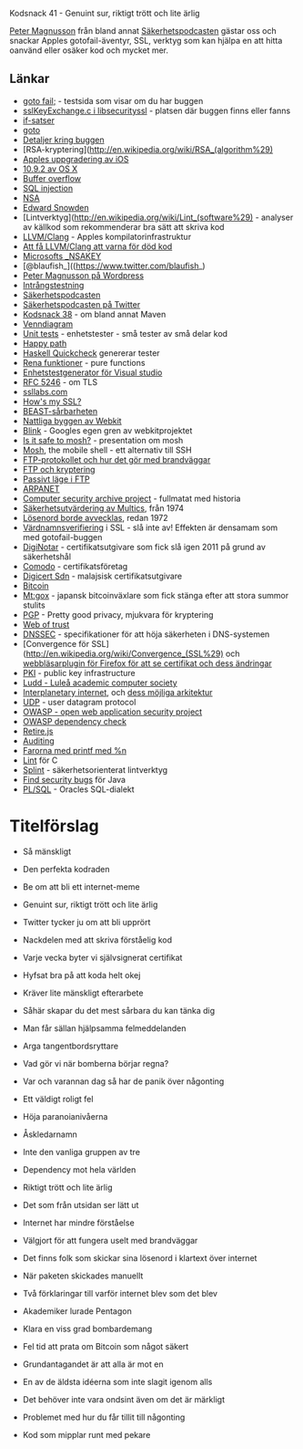 Kodsnack 41 - Genuint sur, riktigt trött och lite ärlig

[Peter Magnusson](https://www.twitter.com/blaufish_) från bland annat [Säkerhetspodcasten](http://sakerhetspodcasten.se) gästar oss och snackar Apples gotofail-äventyr, SSL, verktyg som kan hjälpa en att hitta oanvänd eller osäker kod och mycket mer.

## Länkar ##
* [goto fail;](http://www.gotofail.com) - testsida som visar om du har buggen
* [sslKeyExchange.c i libsecurityssl](http://opensource.apple.com/source/Security/Security-55471/libsecurity_ssl/lib/sslKeyExchange.c) - platsen där buggen finns eller fanns
* [if-satser](http://en.wikipedia.org/wiki/If_statement#If.E2.80.93then.28.E2.80.93else.29)
* [goto](http://en.wikipedia.org/wiki/Goto)
* [Detaljer kring buggen](https://www.imperialviolet.org/2014/02/22/applebug.html)
* [RSA-kryptering](http://en.wikipedia.org/wiki/RSA_(algorithm%29)
* [Apples uppgradering av iOS](http://support.apple.com/kb/HT6147)
* [10.9.2 av OS X](http://support.apple.com/kb/HT6150)
* [Buffer overflow](http://en.wikipedia.org/wiki/Buffer_overflow)
* [SQL injection](http://en.wikipedia.org/wiki/Sql_injection)
* [NSA](http://en.wikipedia.org/wiki/Nsa)
* [Edward Snowden](http://en.wikipedia.org/wiki/Edward_Snowden)
* [Lintverktyg](http://en.wikipedia.org/wiki/Lint_(software%29) - analyser av källkod som rekommenderar bra sätt att skriva kod
* [LLVM/Clang](http://en.wikipedia.org/wiki/LLVM) - Apples kompilatorinfrastruktur
* [Att få LLVM/Clang att varna för död kod](http://stackoverflow.com/questions/4813947/how-can-i-know-which-parts-in-the-code-are-never-used/)
* [Microsofts _NSAKEY](http://en.wikipedia.org/wiki/NSAKEY)
* [@blaufish_]((https://www.twitter.com/blaufish_)
* [Peter Magnusson på Wordpress](http://blaufish.wordpress.com)
* [Intrångstestning](http://en.wikipedia.org/wiki/Intrusion_detection)
* [Säkerhetspodcasten](http://sakerhetspodcasten.se)
* [Säkerhetspodcasten på Twitter](https://twitter.com/sakpodcasten)
* [Kodsnack 38](http://kodsnack.se/blog/2014/1/31/kodsnack-38-en-stor-hg-hriga-shellscript) - om bland annat Maven
* [Venndiagram](http://en.wikipedia.org/wiki/Venn_diagram)
* [Unit tests](http://en.wikipedia.org/wiki/Unit_testing) - enhetstester - små tester av små delar kod
* [Happy path](http://en.wikipedia.org/wiki/Happy_path)
* [Haskell Quickcheck](http://www.haskell.org/haskellwiki/Introduction_to_QuickCheck1) genererar tester
* [Rena funktioner](http://en.wikipedia.org/wiki/Pure_function) - pure functions
* [Enhetstestgenerator för Visual studio](http://visualstudiogallery.msdn.microsoft.com/45208924-e7b0-45df-8cff-165b505a38d7)
* [RFC 5246](http://tools.ietf.org/html/rfc5246) - om TLS
* [ssllabs.com](http://www.ssllabls.com)
* [How's my SSL?](http://www.howsmyssl.com)
* [BEAST-sårbarheten](http://en.wikipedia.org/wiki/Transport_Layer_Security#BEAST_attack)
* [Nattliga byggen av Webkit](http://nightly.webkit.org)
* [Blink](http://techcrunch.com/2013/04/03/google-forks-webkit-and-launches-blink-its-own-rendering-engine-that-will-soon-power-chrome-and-chromeos/) - Googles egen gren av webkitprojektet
* [Is it safe to mosh?](http://m.youtube.com/watch?v=P_Jd5k0S_AQ) - presentation om mosh
* [Mosh](http://mosh.mit.edu), the mobile shell - ett alternativ till SSH
* [FTP-protokollet och hur det gör med brandväggar](http://www.ncftp.com/ncftpd/doc/misc/ftp_and_firewalls.html)
* [FTP och kryptering](http://en.wikipedia.org/wiki/FTPS)
* [Passivt läge i FTP](http://slacksite.com/other/ftp.html)
* [ARPANET](http://en.wikipedia.org/wiki/Arpanet)
* [Computer security archive project](http://seclab.cs.ucdavis.edu/projects/history/) - fullmatat med historia
* [Säkerhetsutvärdering av Multics](http://seclab.cs.ucdavis.edu/projects/history/papers/karg74.pdf), från 1974
* [Lösenord borde avvecklas](http://seclab.cs.ucdavis.edu/projects/history/papers/karg74.pdf), redan 1972
* [Värdnamnsverifiering](http://docs.oracle.com/cd/E23943_01/apirefs.1111/e13952/taskhelp/security/DisableHostNameVerification.html) i SSL - slå inte av! Effekten är densamam som med gotofail-buggen
* [DigiNotar](http://en.wikipedia.org/wiki/DigiNotar) - certifikatsutgivare som fick slå igen 2011 på grund av säkerhetshål
* [Comodo](http://en.wikipedia.org/wiki/Comodo_Group) - certifikatsföretag
* [Digicert Sdn](https://www.digicert.com.my) - malajsisk certifikatsutgivare
* [Bitcoin](http://en.wikipedia.org/wiki/Bitcoin)
* [Mt:gox](http://en.wikipedia.org/wiki/Mt._Gox) - japansk bitcoinväxlare som fick stänga efter att stora summor stulits
* [PGP](http://en.wikipedia.org/wiki/Pretty_Good_Privacy) - Pretty good privacy, mjukvara för kryptering
* [Web of trust](http://en.wikipedia.org/wiki/Web_of_trust)
* [DNSSEC](http://en.wikipedia.org/wiki/DNSSEC) - specifikationer för att höja säkerheten i DNS-systemen
* [Convergence för SSL](http://en.wikipedia.org/wiki/Convergence_(SSL%29) och [webbläsarplugin för Firefox för att se certifikat och dess ändringar](https://addons.mozilla.org/en-us/firefox/addon/certificate-patrol/)
* [PKI](http://en.wikipedia.org/wiki/Public_key_infrastructure) - public key infrastructure
* [Ludd - Luleå academic computer society](http://www.ludd.ltu.se/w2/index.php/Main_Page)
* [Interplanetary internet](http://en.wikipedia.org/wiki/Interplanetary_Internet), och [dess möjliga arkitektur](http://tools.ietf.org/html/draft-irtf-ipnrg-arch-00)
* [UDP](http://en.wikipedia.org/wiki/User_Datagram_Protocol) - user datagram protocol
* [OWASP - open web application security project](https://www.owasp.org/index.php/Main_Page)
* [OWASP dependency check](https://www.owasp.org/index.php/OWASP_Dependency_Check)
* [Retire.js](http://open.bekk.no/retire-js-what-you-require-you-must-also-retire)
* [Auditing](http://en.wikipedia.org/wiki/Auditing)
* [Farorna med printf med %n](http://en.wikipedia.org/wiki/Uncontrolled_format_string)
* [Lint](http://www.unix.com/man-page/FreeBSD/1/lint) för C
* [Splint](http://www.splint.org) - säkerhetsorienterat lintverktyg
* [Find security bugs](http://h3xstream.github.io/find-sec-bugs/) för Java
* [PL/SQL](http://sv.wikipedia.org/wiki/PL/SQL) - Oracles SQL-dialekt

# Titelförslag #
* Så mänskligt
* Den perfekta kodraden
* Be om att bli ett internet-meme
* Genuint sur, riktigt trött och lite ärlig
* Twitter tycker ju om att bli upprört
* Nackdelen med att skriva förståelig kod
* Varje vecka byter vi självsignerat certifikat
* Hyfsat bra på att koda helt okej
* Kräver lite mänskligt efterarbete
* Såhär skapar du det mest sårbara du kan tänka dig

* Man får sällan hjälpsamma felmeddelanden
* Arga tangentbordsryttare
* Vad gör vi när bomberna börjar regna?
* Var och varannan dag så har de panik över någonting
* Ett väldigt roligt fel
* Höja paranoianivåerna
* Åskledarnamn
* Inte den vanliga gruppen av tre
* Dependency mot hela världen
* Riktigt trött och lite ärlig
* Det som från utsidan ser lätt ut
* Internet har mindre förståelse
* Välgjort för att fungera uselt med brandväggar
* Det finns folk som skickar sina lösenord i klartext över internet
* När paketen skickades manuellt
* Två förklaringar till varför internet blev som det blev
* Akademiker lurade Pentagon
* Klara en viss grad bombardemang
* Fel tid att prata om Bitcoin som något säkert
* Grundantagandet är att alla är mot en
* En av de äldsta idéerna som inte slagit igenom alls
* Det behöver inte vara ondsint även om det är märkligt
* Problemet med hur du får tillit till någonting
* Kod som mipplar runt med pekare